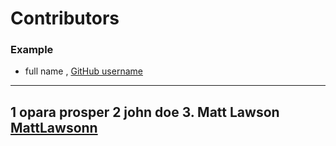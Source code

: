 # Contributors

### Example
- full name , [GitHub username](link)

---
1 opara prosper
2 john doe
3. Matt Lawson [MattLawsonn](https://github.com/MattLawsonn)
---